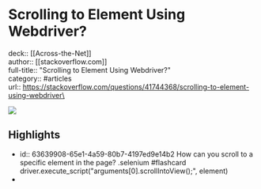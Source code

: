 # Scrolling to Element Using Webdriver?

deck:: [[Across-the-Net]]\
author:: [[stackoverflow.com]]\
full-title:: "Scrolling to Element Using Webdriver?"\
category:: #articles\
url:: https://stackoverflow.com/questions/41744368/scrolling-to-element-using-webdriver\

![](https://readwise-assets.s3.amazonaws.com/static/images/article0.00998d930354.png)
## Highlights
- id:: 63639908-65e1-4a59-80b7-4197ed9e14b2
   How can you scroll to a specific element in the page? .selenium #flashcard 
    driver.execute_script("arguments[0].scrollIntoView();", element)
-